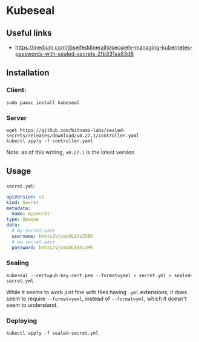 # Kubeseal

## Useful links
- https://medium.com/@seifeddinerajhi/securely-managing-kubernetes-passwords-with-sealed-secrets-2fb331aa83d8

## Installation

### Client:

```shell
sudo pamac install kubeseal
```

### Server

```shell
wget https://github.com/bitnami-labs/sealed-secrets/releases/download/v0.27.1/controller.yaml
kubectl apply -f controller.yaml
```

Note: as of this writing, `v0.27.1` is the latest version

## Usage

`secret.yml`:

```yml
apiVersion: v1
kind: Secret
metadata:
  name: mysecret
type: Opaque
data:
  # my-secret-user
  username: bXktc2VjcmV0LXVzZXIK
  # my-secret-pass
  password: bXktc2VjcmV0LXBhc3MK
```

### Sealing

```shell
kubeseal --cert=pub-key-cert.pem --format=yaml < secret.yml > sealed-secret.yml
```

While it seems to work just fine with files having `.yml` extensions, it does seem to require `--format=yaml`, instead of `--format=yml`, which it doesn't seem to understand.

### Deploying

```shell
kubectl apply -f sealed-secret.yml